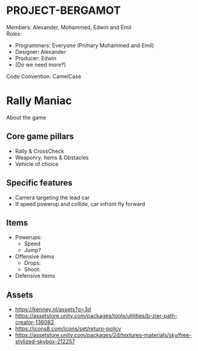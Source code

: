 # PROJECT-BERGAMOT  
Members: Alexander, Mohammed, Edwin and Emil  
Roles:
 - Programmers: Everyone (Primary Mohammed and Emil)
 - Designer: Alexander
 - Producer: Edwin  
 - (Do we need more?)  

Code Convention: CamelCase

# Rally Maniac
About the game

## Core game pillars
 - Rally & CrossCheck
 - Weaponry, Items & Obstacles
 - Vehicle of choice

## Specific features
 - Camera targeting the lead car
 - If speed powerup and collide, car infront fly forward

## Items
 - Powerups:
   - Speed
   - Jump?
 - Offensive items
   - Drops:
   - Shoot: 
 - Defensive items


## Assets
 - https://kenney.nl/assets?q=3d
 - https://assetstore.unity.com/packages/tools/utilities/b-zier-path-creator-136082
 - https://icons8.com/icons/set/return-policy
 - https://assetstore.unity.com/packages/2d/textures-materials/sky/free-stylized-skybox-212257

